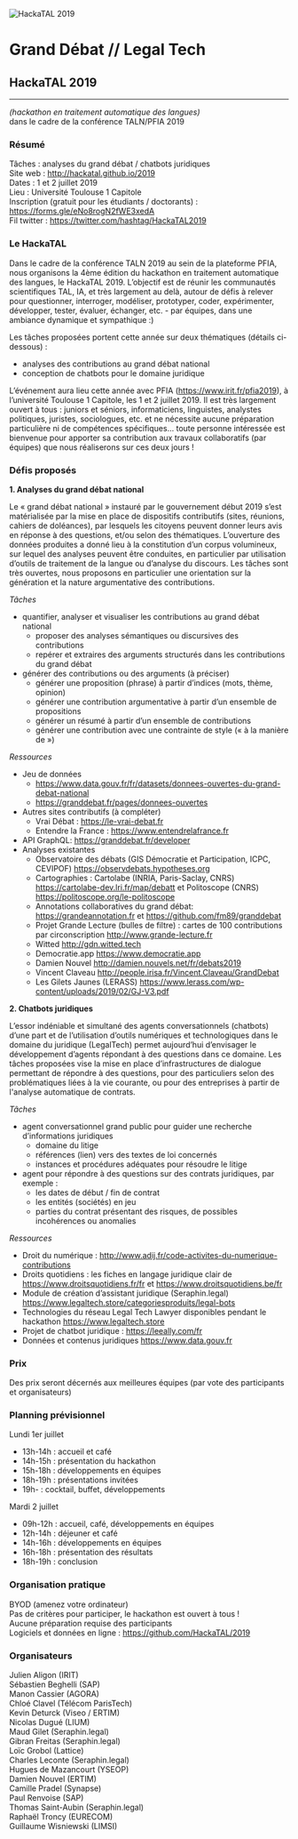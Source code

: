 ![HackaTAL 2019](https://raw.githubusercontent.com/HackaTAL/2019/gh-pages/HackaTAL_2019.gif.new)

# Grand Débat // Legal Tech

## HackaTAL 2019
---------------
*(hackathon en traitement automatique des langues)*  
dans le cadre de la conférence TALN/PFIA 2019

### Résumé

Tâches : analyses du grand débat / chatbots juridiques  
Site web : http://hackatal.github.io/2019  
Dates : 1 et 2 juillet 2019  
Lieu : Université Toulouse 1 Capitole  
Inscription (gratuit pour les étudiants / doctorants) : https://forms.gle/eNo8rogN2fWE3xedA  
Fil twitter : https://twitter.com/hashtag/HackaTAL2019  

### Le HackaTAL

Dans le cadre de la conférence TALN 2019 au sein de la plateforme PFIA, nous organisons la 4ème édition du hackathon en traitement automatique des langues, le HackaTAL 2019. L’objectif est de réunir les communautés scientifiques TAL, IA, et très largement au delà, autour de défis à relever pour questionner, interroger, modéliser, prototyper, coder, expérimenter, développer, tester, évaluer, échanger, etc. - par équipes, dans une ambiance dynamique et sympathique :)

Les tâches proposées portent cette année sur deux thématiques (détails ci-dessous) :
- analyses des contributions au grand débat national
- conception de chatbots pour le domaine juridique

L’événement aura lieu cette année avec PFIA (https://www.irit.fr/pfia2019), à l’université Toulouse 1 Capitole, les 1 et 2 juillet 2019. Il est très largement ouvert à tous : juniors et séniors, informaticiens, linguistes, analystes politiques, juristes, sociologues, etc. et ne nécessite aucune préparation particulière ni de compétences spécifiques... toute personne intéressée est bienvenue  pour apporter sa contribution aux travaux collaboratifs (par équipes) que nous réaliserons sur ces deux jours !

### Défis proposés

**1. Analyses du grand débat national**

Le « grand débat national » instauré par le gouvernement début 2019 s’est matérialisée par la mise en place de dispositifs contributifs (sites, réunions, cahiers de doléances), par lesquels les citoyens peuvent donner leurs avis en réponse à des questions, et/ou selon des thématiques. L’ouverture des données produites a donné lieu à la constitution d’un corpus volumineux, sur lequel des analyses peuvent être conduites, en particulier par utilisation d’outils de traitement de la langue ou d’analyse du discours. Les tâches sont très ouvertes, nous proposons en particulier une orientation sur la génération et la nature argumentative des contributions.

*Tâches*

- quantifier, analyser et visualiser les contributions au grand débat national
  - proposer des analyses sémantiques ou discursives des contributions
  - repérer et extraires des arguments structurés dans les contributions du grand débat
- générer des contributions ou des arguments (à préciser)
  - générer une proposition (phrase) à partir d’indices (mots, thème, opinion)
  - générer une contribution argumentative à partir d’un ensemble de propositions
  - générer un résumé à partir d’un ensemble de contributions
  - générer une contribution avec une contrainte de style (« à la manière de »)

*Ressources*

- Jeu de données
  - https://www.data.gouv.fr/fr/datasets/donnees-ouvertes-du-grand-debat-national
  - https://granddebat.fr/pages/donnees-ouvertes
- Autres sites contributifs (à compléter)
  - Vrai Débat : https://le-vrai-debat.fr
  - Entendre la France : https://www.entendrelafrance.fr
- API GraphQL: https://granddebat.fr/developer
- Analyses existantes
  - Observatoire des débats (GIS Démocratie et Participation, ICPC, CEVIPOF) https://observdebats.hypotheses.org
  - Cartographies : Cartolabe (INRIA,  Paris-Saclay, CNRS) https://cartolabe-dev.lri.fr/map/debatt et Politoscope (CNRS) https://politoscope.org/le-politoscope
  - Annotations collaboratives du grand débat: https://grandeannotation.fr  et https://github.com/fm89/granddebat 
  - Projet Grande Lecture (bulles de filtre) : cartes de 100 contributions par circonscription http://www.grande-lecture.fr
  - Witted http://gdn.witted.tech
  - Democratie.app https://www.democratie.app
  - Damien Nouvel http://damien.nouvels.net/fr/debats2019
  - Vincent Claveau http://people.irisa.fr/Vincent.Claveau/GrandDebat
  - Les Gilets Jaunes (LERASS) https://www.lerass.com/wp-content/uploads/2019/02/GJ-V3.pdf


**2. Chatbots juridiques**

L’essor indéniable et simultané des agents conversationnels (chatbots) d’une part et de l’utilisation d’outils numériques et technologiques dans le domaine du juridique (LegalTech) permet aujourd’hui d’envisager le développement d’agents répondant à des questions dans ce domaine. Les tâches proposées vise la mise en place d’infrastructures de dialogue permettant de répondre à des questions, pour des particuliers selon des problématiques liées à la vie courante, ou pour des entreprises à partir de l'analyse automatique de contrats.

*Tâches*

- agent conversationnel grand public pour guider une recherche d’informations juridiques
	- domaine du litige
	- références (lien) vers des textes de loi concernés
	- instances et procédures adéquates pour résoudre le litige
- agent pour répondre à des questions sur des contrats juridiques, par exemple :
	- les dates de début / fin de contrat
	- les entités (sociétés) en jeu
	- parties du contrat présentant des risques, de possibles incohérences ou anomalies

*Ressources*

- Droit du numérique : http://www.adij.fr/code-activites-du-numerique-contributions
- Droits quotidiens : les fiches en langage juridique clair de  https://www.droitsquotidiens.fr/fr et https://www.droitsquotidiens.be/fr
- Module de création d’assistant juridique (Seraphin.legal) https://www.legaltech.store/categoriesproduits/legal-bots
- Technologies  du réseau Legal Tech Lawyer disponibles pendant le hackathon https://www.legaltech.store
- Projet de chatbot juridique : https://leeally.com/fr
- Données et contenus juridiques https://www.data.gouv.fr

### Prix

Des prix seront décernés aux meilleures équipes (par vote des participants et organisateurs)

### Planning prévisionnel

Lundi 1er juillet

- 13h-14h : accueil et café
- 14h-15h : présentation du hackathon
- 15h-18h : développements en équipes
- 18h-19h : présentations invitées
- 19h- : cocktail, buffet, développements

Mardi 2 juillet

- 09h-12h : accueil, café, développements en équipes
- 12h-14h : déjeuner et café
- 14h-16h : développements en équipes
- 16h-18h : présentation des résultats
- 18h-19h : conclusion

### Organisation pratique

BYOD (amenez votre ordinateur)  
Pas de critères pour participer, le hackathon est ouvert à tous !  
Aucune préparation requise des participants  
Logiciels et données en ligne : https://github.com/HackaTAL/2019  

### Organisateurs

Julien Aligon (IRIT)  
Sébastien Beghelli (SAP)  
Manon Cassier (AGORA)  
Chloé Clavel (Télécom ParisTech)  
Kevin Deturck (Viseo / ERTIM)  
Nicolas Dugué (LIUM)  
Maud Gilet (Seraphin.legal)  
Gibran Freitas (Seraphin.legal)  
Loïc Grobol (Lattice)  
Charles Leconte (Seraphin.legal)  
Hugues de Mazancourt (YSEOP)  
Damien Nouvel (ERTIM)  
Camille Pradel (Synapse)  
Paul Renvoise (SAP)  
Thomas Saint-Aubin (Seraphin.legal)  
Raphaël Troncy (EURECOM)  
Guillaume Wisniewski (LIMSI)  
